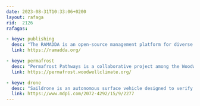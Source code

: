 ```yaml
---
date: 2023-08-31T10:33:06+0200
layout: rafaga
rid:  2126
rafagas:

- keyw: publishing
  desc: "The RAMADDA is an open-source management platform for diverse data and documents, featuring easy installation and use"
  link: https://ramadda.org/

- keyw: permafrost
  desc: "Permafrost Pathways is a collaborative project among the Woodwell Climate Research Center, Harvard Kennedy School Arctic Initiative, and Alaska Institute for Justice to educate and create solutions for permafrost thaw"
  link: https://permafrost.woodwellclimate.org/

- keyw: drone
  desc: "Saildrone is an autonomous surface vehicle designed to verify Sea Surface Temperature satellite measurements close to the shore"
  link: https://www.mdpi.com/2072-4292/15/9/2277
---
```


